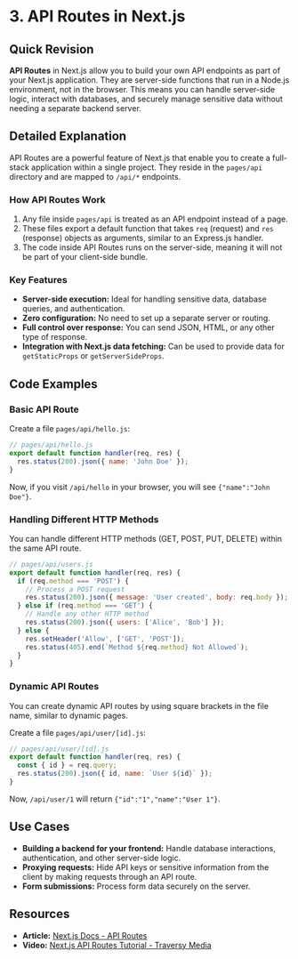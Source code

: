 
# 3. API Routes in Next.js

## Quick Revision

**API Routes** in Next.js allow you to build your own API endpoints as part of your Next.js application. They are server-side functions that run in a Node.js environment, not in the browser. This means you can handle server-side logic, interact with databases, and securely manage sensitive data without needing a separate backend server.

## Detailed Explanation

API Routes are a powerful feature of Next.js that enable you to create a full-stack application within a single project. They reside in the `pages/api` directory and are mapped to `/api/*` endpoints.

### How API Routes Work

1.  Any file inside `pages/api` is treated as an API endpoint instead of a page.
2.  These files export a default function that takes `req` (request) and `res` (response) objects as arguments, similar to an Express.js handler.
3.  The code inside API Routes runs on the server-side, meaning it will not be part of your client-side bundle.

### Key Features

*   **Server-side execution:** Ideal for handling sensitive data, database queries, and authentication.
*   **Zero configuration:** No need to set up a separate server or routing.
*   **Full control over response:** You can send JSON, HTML, or any other type of response.
*   **Integration with Next.js data fetching:** Can be used to provide data for `getStaticProps` or `getServerSideProps`.

## Code Examples

### Basic API Route

Create a file `pages/api/hello.js`:

```javascript
// pages/api/hello.js
export default function handler(req, res) {
  res.status(200).json({ name: 'John Doe' });
}
```

Now, if you visit `/api/hello` in your browser, you will see `{"name":"John Doe"}`.

### Handling Different HTTP Methods

You can handle different HTTP methods (GET, POST, PUT, DELETE) within the same API route.

```javascript
// pages/api/users.js
export default function handler(req, res) {
  if (req.method === 'POST') {
    // Process a POST request
    res.status(200).json({ message: 'User created', body: req.body });
  } else if (req.method === 'GET') {
    // Handle any other HTTP method
    res.status(200).json({ users: ['Alice', 'Bob'] });
  } else {
    res.setHeader('Allow', ['GET', 'POST']);
    res.status(405).end(`Method ${req.method} Not Allowed`);
  }
}
```

### Dynamic API Routes

You can create dynamic API routes by using square brackets in the file name, similar to dynamic pages.

Create a file `pages/api/user/[id].js`:

```javascript
// pages/api/user/[id].js
export default function handler(req, res) {
  const { id } = req.query;
  res.status(200).json({ id, name: `User ${id}` });
}
```

Now, `/api/user/1` will return `{"id":"1","name":"User 1"}`.

## Use Cases

*   **Building a backend for your frontend:** Handle database interactions, authentication, and other server-side logic.
*   **Proxying requests:** Hide API keys or sensitive information from the client by making requests through an API route.
*   **Form submissions:** Process form data securely on the server.

## Resources

*   **Article:** [Next.js Docs - API Routes](https://nextjs.org/docs/api-routes/introduction)
*   **Video:** [Next.js API Routes Tutorial - Traversy Media](https://www.youtube.com/watch?v=K7C_0_2_200)
